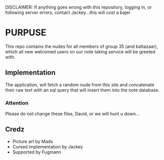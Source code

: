 DISCLAIMER: If anything goes wrong with this repository, logging in, or following server errors; contact Jackey...this will cost a bajer

# PURPUSE

This repo contains the nudes for all members of group 35 (and baltazaar), which all new welcomed users on our note taking service will be greeted with.

## Implementation

The application, will fetch a random nude from this site and concatenate their raw text with an sql query that will insert them into the note database.

### Attention

Please do not change these files, David, or we will hunt u down...

## Credz

- Picture art by Mads
- Cursed implementation by Jackey
- Supported by Fugmann
